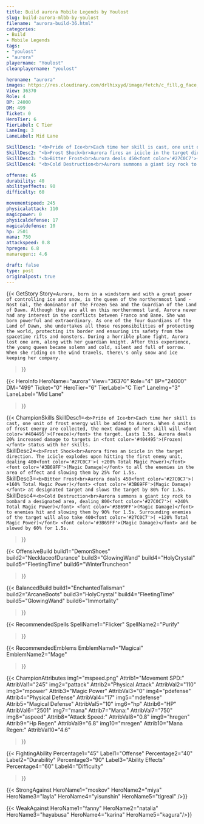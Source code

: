 ```yaml
---
title: Build aurora Mobile Legends by Youlost
slug: build-aurora-mlbb-by-youlost
filename: "aurora-build-36.html"
categories: 
- Build 
- Mobile Legends
tags: 
- "youlost"
- "aurora"
playername: "Youlost"
cleanplayername: "youlost"

heroname: "aurora"
images: https://res.cloudinary.com/drlhixyyd/image/fetch/c_fill,g_face,f_auto/https://cdn2-build.mobagenie.my.id/p/images/banner/full/aurora.jpg
View: 36370 
Role: 4 
BP: 24000
DM: 499 
Ticket: 0 
HeroTier: 6 
TierLabel: C Tier 
LaneImg: 3
LaneLabel: Mid Lane 

SkillDesc1: "<b>Pride of Ice<br>Each time her skill is cast, one unit of frost energy will be added to Aurora. When 4 units of frost energy are collected, the next damage of her skill will <font color='#404495'>(Freeze)</font> the target. Lasts 1.5s. Aurora deals 20% increased damage to targets in <font color='#404495'>(Frozen)</font> status with her skills."   
SkillDesc2: "<b>Frost Shock<br>Aurora fires an icicle in the target direction. The icicle explodes upon hitting the first enemy unit, dealing 400<font color='#27C0C7'>( +200% Total Magic Power)</font> <font color='#3B69FF'>(Magic Damage)</font> to all the enemies in the area of effect and slowing them by 25% for 1.5s."   
SkillDesc3: "<b>Bitter Frost<br>Aurora deals 450<font color='#27C0C7'>( +160% Total Magic Power)</font> <font color='#3B69FF'>(Magic Damage)</font> at designated target and slows the target by 80% for 1.5s."   
SkillDesc4: "<b>Cold Destruction<br>Aurora summons a giant icy rock to bombard a designated area, dealing 800<font color='#27C0C7'>( +240% Total Magic Power)</font> <font color='#3B69FF'>(Magic Damage)</font> to enemies hit and slowing them by 90% for 1.5s. Surrounding enemies of the target will also take 400<font color='#27C0C7'>( +120% Total Magic Power)</font> <font color='#3B69FF'>(Magic Damage)</font> and be slowed by 60% for 1.5s."  

offense: 45 
durability: 40 
abilityeffects: 90 
difficulty: 60 

movementspeed: 245
physicalattack: 110
magicpower: 0
physicaldefense: 17
magicaldefense: 10
hp: 2501
mana: 750
attackspeed: 0.8
hpregen: 6.8
manaregen:: 4.6

draft: false
type: post
originalpost: true
---
```



{{< GetStory 
Story=` Aurora, born in a windstorm and with a great power of controlling ice and snow, is the queen of the northernmost land - Nost Gal, the dominator of the Frozen Sea and the Guardian of the Land of Dawn. Although they are all on this northernmost land, Aurora never had any interest in the conflicts between Franco and Bane. She was born powerful and extraordinary. As one of the four Guardians of the Land of Dawn, she undertakes all those responsibilities of protecting the world, protecting its border and ensuring its safety from the spacetime rifts and monsters. During a horrible plane fight, Aurora lost one arm, along with her guardian knight. After this experience, the young queen became solemn and cold, silent and full of sorrow. When she riding on the wind travels, there\'s only snow and ice keeping her company. ` 
>}}

{{< HeroInfo 
HeroName="aurora" 
View="36370" 
Role="4" 
BP="24000" 
DM="499" 
Ticket="0" 
HeroTier="6" 
TierLabel="C Tier" 
LaneImg="3" 
LaneLabel="Mid Lane" 
>}}
 
{{< ChampionSkills 
SkillDesc1=`<b>Pride of Ice<br>Each time her skill is cast, one unit of frost energy will be added to Aurora. When 4 units of frost energy are collected, the next damage of her skill will <font color='#404495'>(Freeze)</font> the target. Lasts 1.5s. Aurora deals 20% increased damage to targets in <font color='#404495'>(Frozen)</font> status with her skills.`   
SkillDesc2=`<b>Frost Shock<br>Aurora fires an icicle in the target direction. The icicle explodes upon hitting the first enemy unit, dealing 400<font color='#27C0C7'>( +200% Total Magic Power)</font> <font color='#3B69FF'>(Magic Damage)</font> to all the enemies in the area of effect and slowing them by 25% for 1.5s.`   
SkillDesc3=`<b>Bitter Frost<br>Aurora deals 450<font color='#27C0C7'>( +160% Total Magic Power)</font> <font color='#3B69FF'>(Magic Damage)</font> at designated target and slows the target by 80% for 1.5s.`   
SkillDesc4=`<b>Cold Destruction<br>Aurora summons a giant icy rock to bombard a designated area, dealing 800<font color='#27C0C7'>( +240% Total Magic Power)</font> <font color='#3B69FF'>(Magic Damage)</font> to enemies hit and slowing them by 90% for 1.5s. Surrounding enemies of the target will also take 400<font color='#27C0C7'>( +120% Total Magic Power)</font> <font color='#3B69FF'>(Magic Damage)</font> and be slowed by 60% for 1.5s.`   
>}}

{{< OffensiveBuild 
build1="DemonShoes"  
build2="NecklaceofDurance" 
build3="GlowingWand" 
build4="HolyCrystal" 
build5="FleetingTime" 
build6="WinterTruncheon" 
>}} 

{{< BalancedBuild 
build1="EnchantedTalisman"  
build2="ArcaneBoots" 
build3="HolyCrystal" 
build4="FleetingTime" 
build5="GlowingWand" 
build6="Immortality" 
>}}


{{< RecommendedSpells 
SpellName1="Flicker" 
SpellName2="Purify" 
>}}  

{{< RecommendedEmblems 
EmblemName1="Magical" 
EmblemName2="Mage" 
>}}   


{{< ChampionAttributes
img1="mspeed.png" Attrib1="Movement SPD:" AttribVal1="245"
img2="pattack" Attrib2="Physical Attack" AttribVal2="110"
img3="mpower" Attrib3="Magic Power" AttribVal3="0"
img4="pdefense" Attrib4="Physical Defense" AttribVal4="17"
img5="mdefense" Attrib5="Magical Defense" AttribVal5="10"
img6="hp" Attrib6="HP" AttribVal6="2501"
img7="mana" Attrib7="Mana:" AttribVal7="750"
img8="aspeed" Attrib8="Attack Speed:" AttribVal8="0.8"
img9="hregen" Attrib9="Hp Regen" AttribVal9="6.8"
img10="mregen" Attrib10="Mana Regen:" AttribVal10="4.6"
>}}


{{< FightingAbility
Percentage1="45" Label1="Offense"
Percentage2="40" Label2="Durability"
Percentage3="90" Label3="Ability Effects"
Percentage4="60" Label4="Difficulty"
 >}}

{{< StrongAgainst 
HeroName1="moskov"
HeroName2="miya"
HeroName3="layla"
HeroName4="yisunshin"
HeroName5="tigreal"
/>}}

{{< WeakAgainst
HeroName1="fanny"
HeroName2="natalia"
HeroName3="hayabusa"
HeroName4="karina"
HeroName5="kagura"/>}}
